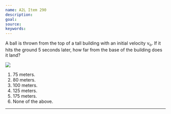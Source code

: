 ```yaml
---
name: A2L Item 290
description: 
goal: 
source: 
keywords: 
---
```


A ball is thrown from the top of a tall building with an initial
velocity v<sub>o</sub>. If it hits the ground 5 seconds later, how far
from the base of the building does it land? <div class="img-right"><img
src="/files/Item290_fig1.gif" /></div>

1. 75 meters.
2. 80 meters.
3. 100 meters.
4. 125 meters.
5. 175 meters.
6. None of the above.


<hr/>


